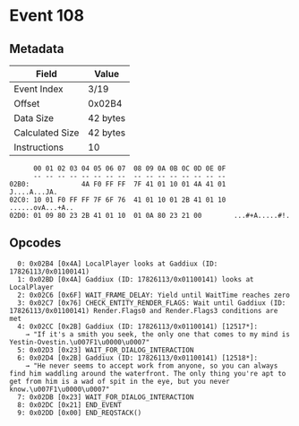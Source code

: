 # Event 108

## Metadata

| Field           | Value    |
|-----------------|----------|
| Event Index     | 3/19     |
| Offset          | 0x02B4   |
| Data Size       | 42 bytes |
| Calculated Size | 42 bytes |
| Instructions    | 10       |

```
      00 01 02 03 04 05 06 07  08 09 0A 0B 0C 0D 0E 0F
      -- -- -- -- -- -- -- --  -- -- -- -- -- -- -- --
02B0:             4A F0 FF FF  7F 41 01 10 01 4A 41 01      J....A...JA.
02C0: 10 01 F0 FF FF 7F 6F 76  41 01 10 01 2B 41 01 10  ......ovA...+A..
02D0: 01 09 80 23 2B 41 01 10  01 0A 80 23 21 00        ...#+A.....#!.  
```

## Opcodes

```
  0: 0x02B4 [0x4A] LocalPlayer looks at Gaddiux (ID: 17826113/0x01100141)
  1: 0x02BD [0x4A] Gaddiux (ID: 17826113/0x01100141) looks at LocalPlayer
  2: 0x02C6 [0x6F] WAIT_FRAME_DELAY: Yield until WaitTime reaches zero
  3: 0x02C7 [0x76] CHECK_ENTITY_RENDER_FLAGS: Wait until Gaddiux (ID: 17826113/0x01100141) Render.Flags0 and Render.Flags3 conditions are met
  4: 0x02CC [0x2B] Gaddiux (ID: 17826113/0x01100141) [12517*]:
    → "If it's a smith you seek, the only one that comes to my mind is Yestin-Ovestin.\u007F1\u0000\u0007"
  5: 0x02D3 [0x23] WAIT_FOR_DIALOG_INTERACTION
  6: 0x02D4 [0x2B] Gaddiux (ID: 17826113/0x01100141) [12518*]:
    → "He never seems to accept work from anyone, so you can always find him waddling around the waterfront. The only thing you're apt to get from him is a wad of spit in the eye, but you never know.\u007F1\u0000\u0007"
  7: 0x02DB [0x23] WAIT_FOR_DIALOG_INTERACTION
  8: 0x02DC [0x21] END_EVENT
  9: 0x02DD [0x00] END_REQSTACK()
```
